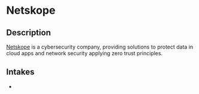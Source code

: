 # Netskope

## Description
[Netskope](https://www.netskope.com/) is a cybersecurity company, providing solutions to protect data in cloud apps and network security applying zero trust principles.

## Intakes
*
